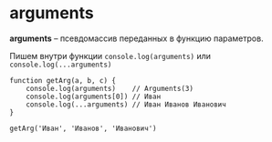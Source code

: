 # arguments
**arguments** &ndash; псевдомассив переданных в функцию параметров.

Пишем внутри функции `console.log(arguments)` или `console.log(...arguments)`

    function getArg(a, b, c) {
        console.log(arguments)    // Arguments(3)
        console.log(arguments[0]) // Иван
        console.log(...arguments) // Иван Иванов Иванович
    }

    getArg('Иван', 'Иванов', 'Иванович')
